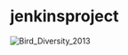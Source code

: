 # jenkinsproject
![Bird_Diversity_2013](https://user-images.githubusercontent.com/113549112/192410139-2644a100-0540-403f-92ec-b96f3c34faca.png)
